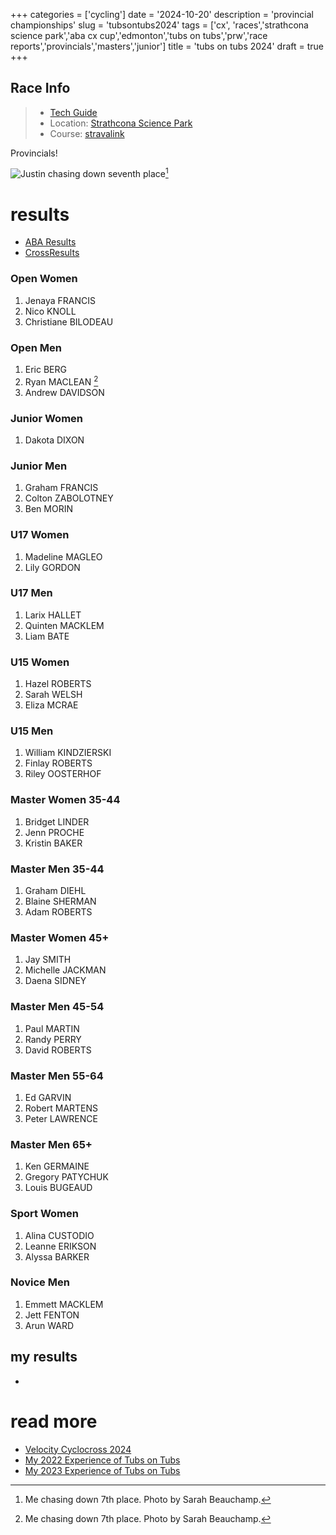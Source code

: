 +++
categories = ['cycling']
date = '2024-10-20'
description = 'provincial championships'
slug = 'tubsontubs2024'
tags = ['cx', 'races','strathcona science park','aba cx cup','edmonton','tubs on tubs','prw','race reports','provincials','masters','junior']
title = 'tubs on tubs 2024'
draft = true
+++

## Race Info

> * [Tech Guide](https://www.albertabicycle.ab.ca/uploads/files/TubsOnTubsTechGuide2023_Draft.pdf)
> * Location: [Strathcona Science Park](../strathconasciencepark/)
> * Course: [stravalink](https://www.strava.com/segments/35335653)

Provincials!

![Justin chasing down seventh place](/tubs23_chase.jpg)[^1]

[^1]: Me chasing down 7th place. Photo by Sarah Beauchamp.



# results

* [ABA Results](https://www.albertabicycle.ab.ca)
* [CrossResults](https://www.crossresults.com/race/11645)

### Open Women

1. Jenaya FRANCIS
2. Nico KNOLL
3. Christiane BILODEAU

### Open Men

1. Eric BERG
2. Ryan MACLEAN [^1]
3. Andrew DAVIDSON

[^1]: Only a 14 second gap between first and second for Provincial champion. Pretty awesome.

### Junior Women

1. Dakota DIXON

### Junior Men

1. Graham FRANCIS
2. Colton ZABOLOTNEY
3. Ben MORIN

### U17 Women

1. Madeline MAGLEO
2. Lily GORDON

### U17 Men

1. Larix HALLET
2. Quinten MACKLEM
3. Liam BATE

### U15 Women

1. Hazel ROBERTS
2. Sarah WELSH
3. Eliza MCRAE

### U15 Men

1. William KINDZIERSKI
2. Finlay ROBERTS
3. Riley OOSTERHOF

### Master Women 35-44

1. Bridget LINDER
2. Jenn PROCHE
3. Kristin BAKER

### Master Men 35-44

1. Graham DIEHL
2. Blaine SHERMAN
3. Adam ROBERTS

### Master Women 45+

1. Jay SMITH
2. Michelle JACKMAN
3. Daena SIDNEY

### Master Men 45-54

1. Paul MARTIN
2. Randy PERRY
3. David ROBERTS

### Master Men 55-64

1. Ed GARVIN
2. Robert MARTENS
3. Peter LAWRENCE

### Master Men 65+

1. Ken GERMAINE
2. Gregory PATYCHUK
3. Louis BUGEAUD

### Sport Women

1. Alina CUSTODIO
2. Leanne ERIKSON
3. Alyssa BARKER

### Novice Men

1. Emmett MACKLEM
2. Jett FENTON
3. Arun WARD

## my results

* 

# read more

* [Velocity Cyclocross 2024](../velocitycross2024/)
* [My 2022 Experience of Tubs on Tubs](../tubsontubs2022/)
* [My 2023 Experience of Tubs on Tubs](../tubsontubs2023/)
